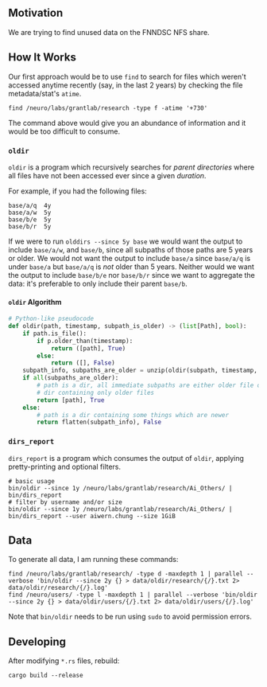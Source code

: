 ## Motivation

We are trying to find unused data on the FNNDSC NFS share.

## How It Works

Our first approach would be to use `find` to search for files which weren't accessed anytime recently
(say, in the last 2 years) by checking the file metadata/stat's `atime`.

```shell
find /neuro/labs/grantlab/research -type f -atime '+730'
```

The command above would give you an abundance of information and it would be too difficult to consume.

### `oldir`

`oldir` is a program which recursively searches for _parent directories_ where all files have
not been accessed ever since a given _duration_.

For example, if you had the following files:

```
base/a/q  4y
base/a/w  5y
base/b/e  5y
base/b/r  5y
```

If we were to run `olddirs --since 5y base` we would want the output to include `base/a/w`, and `base/b`,
since all subpaths of those paths are 5 years or older. We would not want the output to include
`base/a` since `base/a/q` is under `base/a` but `base/a/q` is _not_ older than 5 years.
Neither would we want the output to include `base/b/e` nor `base/b/r` since we want to aggregate the
data: it's preferable to only include their parent `base/b`.

#### `oldir` Algorithm

```python
# Python-like pseudocode
def oldir(path, timestamp, subpath_is_older) -> (list[Path], bool):
    if path.is_file():
        if p.older_than(timestamp):
            return ([path], True)
        else:
            return ([], False)
    subpath_info, subpaths_are_older = unzip(oldir(subpath, timestamp, subpath_is_older) for subpath in path)
    if all(subpaths_are_older):
        # path is a dir, all immediate subpaths are either older file or
        # dir containing only older files
        return [path], True
    else:
        # path is a dir containing some things which are newer
        return flatten(subpath_info), False
```

### `dirs_report`

`dirs_report` is a program which consumes the output of `oldir`, applying pretty-printing and optional filters.

```shell
# basic usage
bin/oldir --since 1y /neuro/labs/grantlab/research/Ai_Others/ | bin/dirs_report
# filter by username and/or size
bin/oldir --since 1y /neuro/labs/grantlab/research/Ai_Others/ | bin/dirs_report --user aiwern.chung --size 1GiB
```


## Data

To generate all data, I am running these commands:

```shell
find /neuro/labs/grantlab/research/ -type d -maxdepth 1 | parallel --verbose 'bin/oldir --since 2y {} > data/oldir/research/{/}.txt 2> data/oldir/research/{/}.log'
find /neuro/users/ -type l -maxdepth 1 | parallel --verbose 'bin/oldir --since 2y {} > data/oldir/users/{/}.txt 2> data/oldir/users/{/}.log'
```

Note that `bin/oldir` needs to be run using `sudo` to avoid permission errors.

## Developing

After modifying `*.rs` files, rebuild:

```shell
cargo build --release
```
